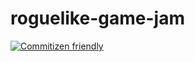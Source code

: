 # roguelike-game-jam
[![Commitizen friendly](https://img.shields.io/badge/commitizen-friendly-brightgreen.svg)](http://commitizen.github.io/cz-cli/)
